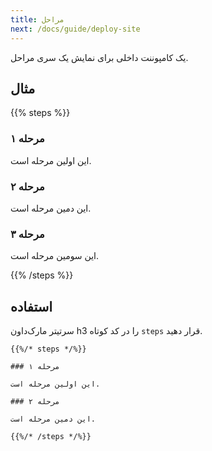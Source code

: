 ```yaml
---
title: مراحل
next: /docs/guide/deploy-site
---
```


یک کامپوننت داخلی برای نمایش یک سری مراحل.

## مثال

{{% steps %}}

### مرحله ۱
این اولین مرحله است.

### مرحله ۲

این دمین مرحله است.

### مرحله ۳

این سومین مرحله است.

{{% /steps %}}


## استفاده

سرتیتر مارک‌داون h3 را در کد کوتاه `steps` قرار دهید.

```
{{%/* steps */%}}

### مرحله ۱

این اولین مرحله است.

### مرحله ۲

این دمین مرحله است.

{{%/* /steps */%}}
```
